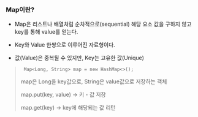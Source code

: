 ### Map이란?
- Map은 리스트나 배열처럼 순차적으로(sequential) 해당 요소 값을 구하지 않고 key를 통해 value를 얻는다.
  
- Key와 Value 한쌍으로 이루어진 자료형이다.
  
- 값(Value)은 중복될 수 있지만, Key는 고유한 값(Unique)
  
> ` Map<Long, String> map = new HashMap<>();`
> 
>  map은 Long을 key값으로, String은 value값으로 저장하는 객체
>
>  map.put(key, value) -> 키 - 값 저장
>
>  map.get(key) -> key에 해당되는 값 리턴

